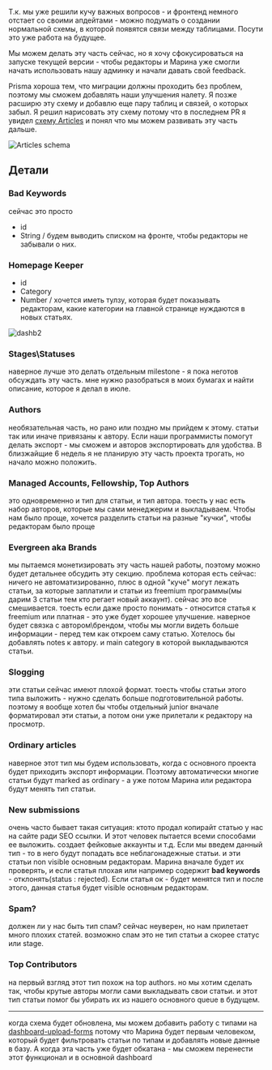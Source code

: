 Т.к. мы уже решили кучу важных вопросов - и фронтенд немного отстает со своими апдейтами - можно подумать о создании нормальной схемы, в которой появятся связи между таблицами. Посути это уже работа на будущее.
 
Мы можем делать эту часть сейчас, но я хочу сфокусироваться на запуске текущей версии - чтобы редакторы и Марина уже смогли начать использовать нашу админку и начали давать свой feedback.

Prisma хороша тем, что миграции должны проходить без проблем, поэтому мы сможем добавлять наши улучшения налету. Я позже расширю эту схему и добавлю еще пару таблиц и связей, о которых забыл.
Я решил нарисовать эту схему потому что в последнем PR я увидел [схему Articles](https://github.com/atherdon/dash-back/blob/main/src/types/graphql/index.d.ts#L35) и понял что мы можем развивать эту часть дальше. 

![Articles schema](https://user-images.githubusercontent.com/1469198/108333009-1fc86200-71d9-11eb-99ad-5423a2eea853.jpg)

## Детали

### Bad Keywords

сейчас это просто 
- id
- String
/ будем выводить списком на фронте, чтобы редакторы не забывали о них.

### Homepage Keeper

- id 
- Category 
- Number 
/ хочется иметь тулзу, которая будет показывать редакторам, какие категории на главной странице нуждаются в новых статьях.

![dashb2](https://user-images.githubusercontent.com/1469198/108334369-8a2dd200-71da-11eb-8d5c-ae66352f9d23.png)

### Stages\Statuses

наверное лучше это делать отдельным milestone - я пока неготов обсуждать эту часть. мне нужно разобраться в моих бумагах и найти описание, которое я делал в июле.

### Authors

необязательная часть, но рано или поздно мы прийдем к этому. статьи так или иначе привязаны к автору. Если наши программисты помогут делать экспорт - мы сможем и авторов экспортировать для удобства. В близжайщие 6 недель я не планирую эту часть проекта трогать, но начало можно положить.

### Managed Accounts, Fellowship, Top Authors

это одновременно и тип для статьи, и тип автора.
тоесть у нас есть набор авторов, которые мы сами менеджерим и выкладываем. 
Чтобы нам было проще, хочется разделить статьи на разные "кучки", чтобы редакторам было проще 

### Evergreen aka Brands

мы пытаемся монетизировать эту часть нашей работы, поэтому можно будет детальнее обсудить эту секцию.
проблема которая есть сейчас: ничего не автоматизированно, плюс в одной "куче" могут лежать статьи, за которые заплатили и статьи из freemium программы(мы дарим 3 статьи тем кто регает новый аккаунт). сейчас это все смешивается.
тоесть если даже просто понимать - относится статья к freemium или платная - это уже будет хорошее улучшение.
наверное будет связка с автором\брендом, чтобы мы могли видеть больше информации - перед тем как откроем саму статью.
Хотелось бы добавлять notes к автору. и main category в которой выкладываются статьи. 

### Slogging

эти статьи сейчас имеют плохой формат. тоесть чтобы статьи этого типа выложить - нужно сделать больше подготовительной работы. поэтому я вообще хотел бы чтобы отдельный junior вначале форматировал эти статьи, а потом они уже прилетали к редактору на просмотр.

### Ordinary articles

наверное этот тип мы будем использовать, когда с основного проекта будет приходить экспорт информации. Поэтому автоматически многие статьи будут marked as ordinary - а уже потом Марина или редактора будут менять тип статьи.

### New submissions
очень часто бывает такая ситуация: ктото продал копирайт статью у нас на сайте ради SEO ссылки. И этот человек пытается всеми способами ее выложить. создает фейковые аккаунты и т.д. Если мы введем данный тип - то в него будут попадать все неблагонадежные статьи. и эти статьи non visible основным редакторам. 
Марина вначале будет их проверять, и если статья плохая или например содержит **bad keywords** - отклонять(status : rejected).
Если статья ок - будет менятся тип и после этого, данная статья будет visible основным редакторам.

### Spam?

должен ли у нас быть тип спам? сейчас неуверен, но нам прилетает много плохих статей. возможно спам это не тип статьи а скорее статус или stage.

### Top Contributors
на первый взгляд этот тип похож на top authors. но мы хотим сделать так, чтобы крутые авторы могли сами выкладывать свои статьи. и этот тип статьи помог бы убирать их из нашего основного queue в будущем. 

---

когда схема будет обновлена, мы можем добавить работу с типами на [dashboard-upload-forms](https://github.com/atherdon/dash-upload-forms) потому что Марина будет первым человеком, который будет фильтровать статьи по типам и добавлять новые данные в базу.
А когда эта часть уже будет обкатана - мы сможем перенести этот функционал и в основной dashboard

